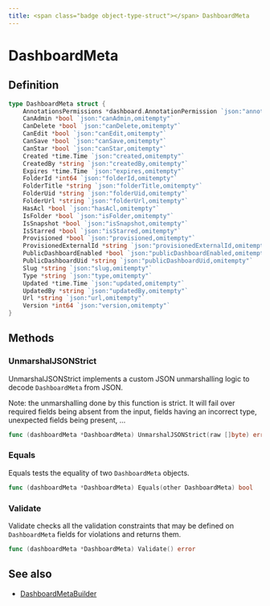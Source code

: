 ```yaml
---
title: <span class="badge object-type-struct"></span> DashboardMeta
---
```

# <span class="badge object-type-struct"></span> DashboardMeta

## Definition

```go
type DashboardMeta struct {
    AnnotationsPermissions *dashboard.AnnotationPermission `json:"annotationsPermissions,omitempty"`
    CanAdmin *bool `json:"canAdmin,omitempty"`
    CanDelete *bool `json:"canDelete,omitempty"`
    CanEdit *bool `json:"canEdit,omitempty"`
    CanSave *bool `json:"canSave,omitempty"`
    CanStar *bool `json:"canStar,omitempty"`
    Created *time.Time `json:"created,omitempty"`
    CreatedBy *string `json:"createdBy,omitempty"`
    Expires *time.Time `json:"expires,omitempty"`
    FolderId *int64 `json:"folderId,omitempty"`
    FolderTitle *string `json:"folderTitle,omitempty"`
    FolderUid *string `json:"folderUid,omitempty"`
    FolderUrl *string `json:"folderUrl,omitempty"`
    HasAcl *bool `json:"hasAcl,omitempty"`
    IsFolder *bool `json:"isFolder,omitempty"`
    IsSnapshot *bool `json:"isSnapshot,omitempty"`
    IsStarred *bool `json:"isStarred,omitempty"`
    Provisioned *bool `json:"provisioned,omitempty"`
    ProvisionedExternalId *string `json:"provisionedExternalId,omitempty"`
    PublicDashboardEnabled *bool `json:"publicDashboardEnabled,omitempty"`
    PublicDashboardUid *string `json:"publicDashboardUid,omitempty"`
    Slug *string `json:"slug,omitempty"`
    Type *string `json:"type,omitempty"`
    Updated *time.Time `json:"updated,omitempty"`
    UpdatedBy *string `json:"updatedBy,omitempty"`
    Url *string `json:"url,omitempty"`
    Version *int64 `json:"version,omitempty"`
}
```
## Methods

### <span class="badge object-method"></span> UnmarshalJSONStrict

UnmarshalJSONStrict implements a custom JSON unmarshalling logic to decode `DashboardMeta` from JSON.

Note: the unmarshalling done by this function is strict. It will fail over required fields being absent from the input, fields having an incorrect type, unexpected fields being present, …

```go
func (dashboardMeta *DashboardMeta) UnmarshalJSONStrict(raw []byte) error
```

### <span class="badge object-method"></span> Equals

Equals tests the equality of two `DashboardMeta` objects.

```go
func (dashboardMeta *DashboardMeta) Equals(other DashboardMeta) bool
```

### <span class="badge object-method"></span> Validate

Validate checks all the validation constraints that may be defined on `DashboardMeta` fields for violations and returns them.

```go
func (dashboardMeta *DashboardMeta) Validate() error
```

## See also

 * <span class="badge builder"></span> [DashboardMetaBuilder](./builder-DashboardMetaBuilder.md)
